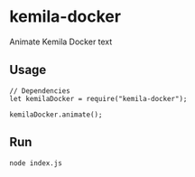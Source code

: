 # kemila-docker
Animate Kemila Docker text

## Usage

```nodejs
// Dependencies
let kemilaDocker = require("kemila-docker");

kemilaDocker.animate();
```

## Run
```nodejs
node index.js
```
